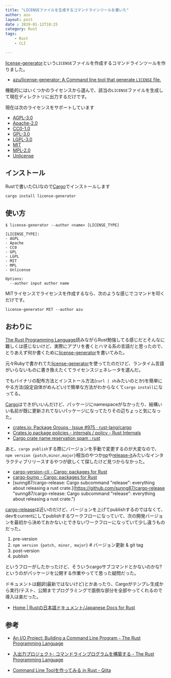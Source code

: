 ```yaml
---
title: "LICENSEファイルを生成するコマンドラインツールを書いた"
author: azu
layout: post
date : 2019-01-12T10:25
category: Rust
tags:
    - Rust
    - CLI

---
```




[license-generator](https://github.com/azu/license-generator)という`LICENSE`ファイルを作成するコマンドラインツールを作りました。

- [azu/license-generator: A Command line tool that generate `LICENSE` file.](https://github.com/azu/license-generator)

機能的にはいくつかのライセンスから選んで、該当の`LICENSE`ファイルを生成して現在ディレクトリに出力するだけです。

現在は次のライセンスをサポートしています

- [AGPL-3.0](http://www.gnu.org/licenses/agpl-3.0)
- [Apache-2.0](https://www.apache.org/licenses/LICENSE-2.0)
- [CC0-1.0](http://creativecommons.org/publicdomain/zero/1.0/)
- [GPL-3.0](http://www.gnu.org/licenses/gpl-3.0)
- [LGPL-3.0](http://www.gnu.org/licenses/lgpl-3.0)
- [MIT](https://opensource.org/licenses/MIT)
- [MPL-2.0](https://www.mozilla.org/en-US/MPL/2.0/)
- [Unlicense](http://unlicense.org/)

## インストール

Rustで書いたCLIなので[Cargo](https://crates.io/)でインストールします

```sh
cargo install license-generator
```

## 使い方

```
$ license-generator --author <name> [LICENSE_TYPE]

[LICENSE_TYPE]:
- AGPL
- Apache
- CC0
- GPL
- LGPL
- MIT
- MPL
- Unlicense

Options:
  --author input author name
```

MITライセンスでライセンスを作成するなら、次のような感じでコマンドを叩くだけです。

```
license-generator MIT --author azu
```

## おわりに

[The Rust Programming Language](https://doc.rust-jp.rs/book/second-edition/)読みながらRust勉強してる感じだとそんなに難しくは感じないけど、実際にアプリを書くとハマる系の言語だと思ったので、とりあえず何か書くために[license-generator](https://github.com/azu/license-generator)を書いてみた。

元々Rubyで書かれてた[license-generator](https://github.com/blaix/license-generator/)を使ってたのだけど、ランタイム言語がいらないものに書き換えたくてライセンスジェネレータを選んだ。

でもバイナリの配布方法とインストール方法(`curl | sh`みたいのとか)を簡単にやる方法(設定自体がめんどい)で簡単な方法がわからなくて`cargo install`になってる。

[Cargo](https://doc.rust-lang.org/cargo/)はできがいいんだけど、パッケージにnamespaceがなかったり、結構いい名前が既に更新されてないパッケージになってたりその辺ちょっと気になった。

- [crates.io: Package Groups · Issue #975 · rust-lang/cargo](https://github.com/rust-lang/cargo/issues/975 "crates.io: Package Groups · Issue #975 · rust-lang/cargo")
- [Crates.io package policies - internals / policy - Rust Internals](https://internals.rust-lang.org/t/crates-io-package-policies/1041 "Crates.io package policies - internals / policy - Rust Internals")
- [Cargo crate name reservation spam : rust](https://www.reddit.com/r/rust/comments/9aaanw/cargo_crate_name_reservation_spam/ "Cargo crate name reservation spam : rust")

あと、`cargo publish`する際にバージョンを手動で変更するのが大変なので、`npm version {patch,minor,major}`相当のやつか[np](https://github.com/sindresorhus/np)や[release-it](https://github.com/webpro/release-it)みたいなインタラクティブリリースするやつが欲しくて探したけど見つからなかった。

- [cargo-version-cli - Cargo: packages for Rust](https://crates.io/crates/cargo-version-cli "cargo-version-cli - Cargo: packages for Rust")
- [cargo-bump - Cargo: packages for Rust](https://crates.io/crates/cargo-bump "cargo-bump - Cargo: packages for Rust")
- [sunng87/cargo-release: Cargo subcommand "release": everything about releasing a rust crate.](https://github.com/sunng87/cargo-release "sunng87/cargo-release: Cargo subcommand "release": everything about releasing a rust crate.")

[cargo-release](https://github.com/sunng87/cargo-release)は近いのだけど、バージョンを上げてpublishするのではなくて、devをcurrentにしてpublishするワークフローになっていて、次の開発バージョンを最初から決めておかないとできないワークフローになっていて少し違うものだった。

1. pre-version
2. `npm version {patch, minor, major}` # バージョン更新 & git tag
3. post-version
4. publish

というフローがしたかったけど、そういうcargoサブコマンドとかないのかな? というのがパッケージを公開する作業やってて思った疑問だった。

ドキュメントは翻訳(最新ではないけど)とかあったり、Cargoがテンプレ生成から実行/テスト、公開までプログラミングで面倒な部分を全部やってくれるので導入は楽だった。

- [Home | Rustの日本語ドキュメント/Japanese Docs for Rust](https://doc.rust-jp.rs/)

## 参考

- [An I/O Project: Building a Command Line Program - The Rust Programming Language](https://doc.rust-lang.org/book/ch12-00-an-io-project.html)
- [入出力プロジェクト: コマンドラインプログラムを構築する - The Rust Programming Language](https://doc.rust-jp.rs/book/second-edition/ch12-00-an-io-project.html)

- [Command Line Toolを作ってみる in Rust - Qiita](https://qiita.com/watawuwu/items/b20abfae62f76e4b4c0c)